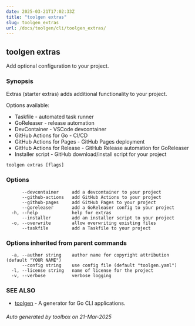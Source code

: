 ```yaml
---
date: 2025-03-21T17:02:33Z
title: "toolgen extras"
slug: toolgen_extras
url: /docs/toolgen/cli/toolgen_extras/
---
```

## toolgen extras

Add optional configuration to your project.

### Synopsis

Extras (starter extras) adds additional functionality to your project.

Options available:
* Taskfile - automated task runner
* GoReleaser - release automation
* DevContainer - VSCode devcontainer
* GitHub Actions for Go - CI/CD
* GitHub Actions for Pages - GitHub Pages deployment
* GitHub Actions for Release - GitHub Release automation for GoReleaser
* Installer script - GitHub download/install script for your project

```
toolgen extras [flags]
```

### Options

```
      --devcontainer     add a devcontainer to your project
      --github-actions   add GitHub Actions to your project
      --github-pages     add GitHub Pages to your project
      --goreleaser       add a GoReleaser config to your project
  -h, --help             help for extras
      --installer        add an installer script to your project
  -o, --overwrite        allow overwriting existing files
      --taskfile         add a Taskfile to your project
```

### Options inherited from parent commands

```
  -a, --author string    author name for copyright attribution (default "YOUR NAME")
      --config string    use config file (default "toolgen.yaml")
  -l, --license string   name of license for the project
  -v, --verbose          verbose logging
```

### SEE ALSO

* [toolgen](/docs/toolgen/cli/toolgen/)	 - A generator for Go CLI applications.

###### Auto generated by toolbox on 21-Mar-2025
